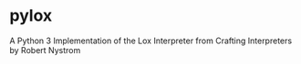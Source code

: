 # pylox
A Python 3 Implementation of the Lox Interpreter from Crafting Interpreters by Robert Nystrom
